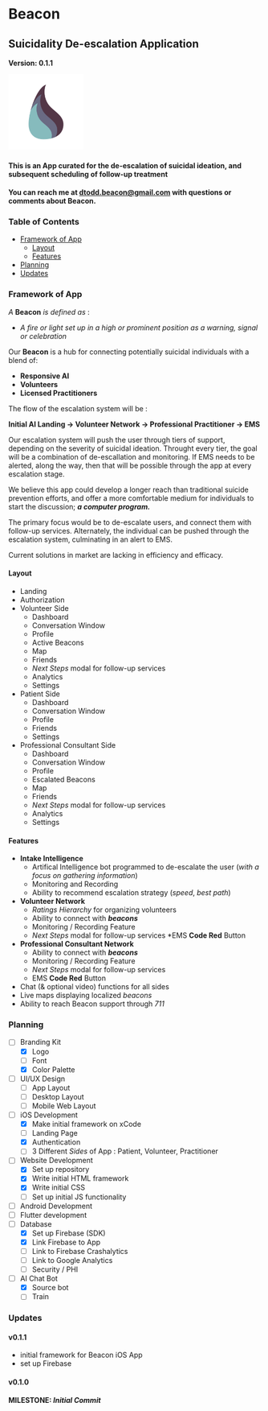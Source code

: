 # Beacon
## Suicidality De-escalation Application

**Version: 0.1.1**

<img src="/img/beaconNewFade.png" alt="logo"
        title="Beacon logo" width="150" height="150" />

#### This is an App curated for the de-escalation of suicidal ideation, and subsequent scheduling of follow-up treatment
#### You can reach me at [dtodd.beacon@gmail.com](dtodd.beacon@gmail.com) with questions or comments about Beacon.

### Table of Contents
* [Framework of App](#framework)
    * [Layout](#layout)
    * [Features](#features)
* [Planning](#planning)
* [Updates](#updates)


### Framework of App

*A* **Beacon** *is defined as* :
   * *A fire or light set up in a high or prominent position as a warning, signal or celebration*

Our **Beacon** is a hub for connecting potentially suicidal individuals with a blend of:
* **Responsive AI**
* **Volunteers**
* **Licensed Practitioners** 

The flow of the escalation system will be :

**Initial AI Landing -> Volunteer Network -> Professional Practitioner -> EMS**

Our escalation system will push the user through tiers of support, depending on the severity of suicidal ideation. Throught every tier, the goal will be a combination of de-escallation and monitoring. If EMS needs to be alerted, along the way, then that will be possible through the app at every escalation stage.

We believe this app could develop a longer reach than traditional suicide prevention efforts, and offer a more comfortable medium for individuals to start the discussion; ***a computer program.*** 

The primary focus would be to de-escalate users, and connect them with follow-up services. Alternately, the individual can be pushed through the escalation system, culminating in an alert to EMS.

Current solutions in market are lacking in efficiency and efficacy.

#### Layout
* Landing
* Authorization
* Volunteer Side
  * Dashboard
  * Conversation Window
  * Profile
  * Active Beacons
  * Map
  * Friends
  * *Next Steps* modal for follow-up services
  * Analytics
  * Settings
* Patient Side
  * Dashboard
  * Conversation Window
  * Profile
  * Friends 
  * Settings
* Professional Consultant Side
   * Dashboard
   * Conversation Window
   * Profile
   * Escalated Beacons
   * Map
   * Friends
   * *Next Steps* modal for follow-up services
   * Analytics
   * Settings

#### Features
* **Intake Intelligence**
   * Artifical Intelligence bot programmed to de-escalate the user (*with a focus on gathering information*)
   * Monitoring and Recording
   * Ability to recommend escalation strategy (*speed*, *best path*) 
* **Volunteer Network**
   * *Ratings Hierarchy* for organizing volunteers
   * Ability to connect with ***beacons***
   * Monitoring / Recording Feature
   * *Next Steps* modal for follow-up services
   *EMS **Code Red** Button
* **Professional Consultant Network**
   * Ability to connect with ***beacons***
   * Monitoring / Recording Feature
   * *Next Steps* modal for follow-up services
   * EMS **Code Red** Button
* Chat (& optional video) functions for all sides
* Live maps displaying localized *beacons*
* Ability to reach Beacon support through *711*

### Planning
- [ ] Branding Kit
   - [x] Logo
   - [ ] Font
   - [x] Color Palette
- [ ] UI/UX Design
   - [ ] App Layout
   - [ ] Desktop Layout
   - [ ] Mobile Web Layout
- [ ] iOS Development 
   - [x] Make initial framework on xCode
   - [ ] Landing Page
   - [x] Authentication
   - [ ] 3 Different *Sides* of App : Patient, Volunteer, Practitioner
- [ ] Website Development
   - [x] Set up repository
   - [x] Write initial HTML framework
   - [x] Write initial CSS
   - [ ] Set up initial JS functionality
- [ ] Android Development 
- [ ] Flutter development
- [ ] Database
   - [x] Set up Firebase (SDK)
   - [x] Link Firebase to App  
   - [ ] Link to Firebase Crashalytics
   - [ ] Link to Google Analytics
   - [ ] Security / PHI
- [ ] AI Chat Bot
   - [x] Source bot
   - [ ] Train

### Updates
#### v0.1.1 
* initial framework for Beacon iOS App
* set up Firebase

#### v0.1.0
**MILESTONE: *Initial Commit***
